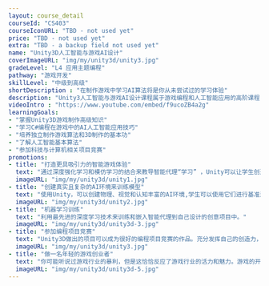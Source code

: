 ```yaml
---
layout: course_detail
courseId: "CS403"
courseIconURL: "TBD - not used yet"
price: "TBD - not used yet"
extra: "TBD - a backup field not used yet"
name: "Unity3D人工智能与游戏AI设计"
coverImageURL: "img/my/unity3d/unity3.jpg"
gradeLevel: "L4 应用主题编程"
pathway: "游戏开发"
skillLevel: "中级到高级"
shortDescription : "在制作游戏中学习AI算法将是你从未尝试过的学习体验"
description: "Unity3人工智能与游戏AI设计课程属于游戏编程和人工智能应用的高阶课程，主要是将AI算法应用在游戏开发当中，在完善自己游戏的同时学习并应用人工智能知识"
videoIntro : "https://www.youtube.com/embed/f9ucoZB4a2g"
learningGoals:
- "掌握Unity3D游戏制作高级知识"
- "学习C#编程在游戏中的AI人工智能应用技巧"
- "培养独立制作游戏算法和3D制作的基本功"
- "了解人工智能基本算法"
- "参加科技与计算机相关项目竞赛"
promotions:
- title: "打造更具吸引力的智能游戏体验"
  text: "通过深度强化学习和模仿学习的结合来教导智能代理“学习” ，Unity可以让学生创造出更具吸引力的游戏玩法和增强的游戏体验。"
  imageURL: "img/my/unity3d/unity1.jpg"
- title: "创建真实且复杂的AI环境来训练模型"
  text: "使用Unity，可以创建物理、视觉和认知丰富的AI环境,学生可以使用它们进行基准测试以及研究新的算法和方法。"
  imageURL: "img/my/unity3d/unity2.jpg"
- title: "机器学习训练"
  text: "利用最先进的深度学习技术来训练和嵌入智能代理到自己设计的创意项目中。"
  imageURL: "img/my/unity3d/unity3d-3.jpg"
- title: "参加编程项目竞赛"
  text: "Unity3D做出的项目可以成为很好的编程项目竞赛的作品。充分发挥自己的创造力，动手解决生活中的问题，做实验，发布结果，为大学申请打下基础。"
  imageURL: "img/my/unity3d/unity3.jpg"
- title: "做一名年轻的游戏创业者"
  text: "你可能听说过游戏行业的暴利，但是这恰恰反应了游戏行业的活力和魅力。游戏的开发永远属于年轻一代，早动手，说不定下一个游戏创业着就是你。"
  imageURL: "img/my/unity3d/unity3d-5.jpg"
---
```

